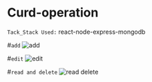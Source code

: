 # Curd-operation
`Tack_Stack Used:` react-node-express-mongodb

#`add`
![add](https://github.com/vishwajeet14all/Curd-operation/assets/126787994/20af7ee4-d4c7-4894-bcab-5f38d7101ff0)

#`edit`
![edit](https://github.com/vishwajeet14all/Curd-operation/assets/126787994/92b81688-54e2-4fd5-827e-4662487041c5)

#`read and delete`
![read delete](https://github.com/vishwajeet14all/Curd-operation/assets/126787994/a38a7cbb-f4d4-4212-a66c-e21fe05b94d2)
